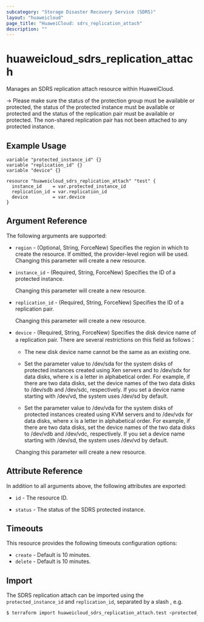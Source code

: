 ```yaml
---
subcategory: "Storage Disaster Recovery Service (SDRS)"
layout: "huaweicloud"
page_title: "HuaweiCloud: sdrs_replication_attach"
description: ""
---
```


# huaweicloud_sdrs_replication_attach

Manages an SDRS replication attach resource within HuaweiCloud.

-> Please make sure the status of the protection group must be available or protected, the status of the
protected instance must be available or protected and the status of the replication pair must be available or protected.
The non-shared replication pair has not been attached to any protected instance.

## Example Usage

```hcl
variable "protected_instance_id" {}
variable "replication_id" {}
variable "device" {}

resource "huaweicloud_sdrs_replication_attach" "test" {
  instance_id    = var.protected_instance_id
  replication_id = var.replication_id
  device         = var.device
}
```

## Argument Reference

The following arguments are supported:

* `region` - (Optional, String, ForceNew) Specifies the region in which to create the resource.
  If omitted, the provider-level region will be used. Changing this parameter will create a new resource.

* `instance_id` - (Required, String, ForceNew) Specifies the ID of a protected instance.

  Changing this parameter will create a new resource.

* `replication_id` - (Required, String, ForceNew) Specifies the ID of a replication pair.

  Changing this parameter will create a new resource.

* `device` - (Required, String, ForceNew) Specifies the disk device name of a replication pair. There are several
  restrictions on this field as follows：

  + The new disk device name cannot be the same as an existing one.

  + Set the parameter value to /dev/sda for the system disks of protected instances created using Xen servers and to
  /dev/sdx for data disks, where x is a letter in alphabetical order. For example, if there are two data disks, set the
  device names of the two data disks to /dev/sdb and /dev/sdc, respectively. If you set a device name starting with
  /dev/vd, the system uses /dev/sd by default.

  + Set the parameter value to /dev/vda for the system disks of protected instances created using KVM servers and
  to /dev/vdx for data disks, where x is a letter in alphabetical order. For example, if there are two data disks,
  set the device names of the two data disks to /dev/vdb and /dev/vdc, respectively. If you set a device name starting
  with /dev/sd, the system uses /dev/vd by default.

  Changing this parameter will create a new resource.

## Attribute Reference

In addition to all arguments above, the following attributes are exported:

* `id` - The resource ID.

* `status` - The status of the SDRS protected instance.

## Timeouts

This resource provides the following timeouts configuration options:

* `create` - Default is 10 minutes.
* `delete` - Default is 10 minutes.

## Import

The SDRS replication attach can be imported using the `protected_instance_id` and `replication_id`, separated
by a slash , e.g.

```bash
$ terraform import huaweicloud_sdrs_replication_attach.test <protected_instance_id>/<replication_id>
```

